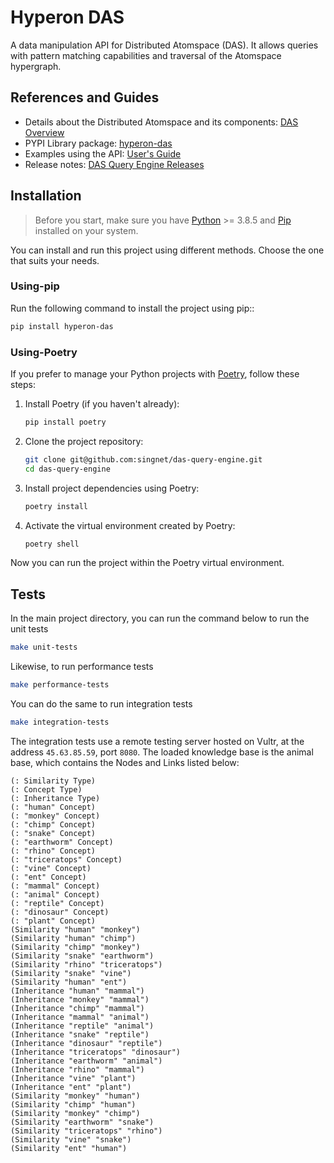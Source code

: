 # Hyperon DAS

A data manipulation API for Distributed Atomspace (DAS). It allows queries with pattern matching capabilities and traversal of the Atomspace hypergraph.

## References and Guides

- Details about the Distributed Atomspace and its components: [DAS Overview](https://singnet.github.io/das/das-overview)
- PYPI Library package: [hyperon-das](https://pypi.org/project/hyperon-das/)
- Examples using the API: [User's Guide](https://singnet.github.io/das/das-users-guide) 
- Release notes: [DAS Query Engine Releases](https://github.com/singnet/das-query-engine/releases)

## Installation

> Before you start, make sure you have [Python](https://www.python.org/) >= 3.8.5 and [Pip](https://pypi.org/project/pip/) installed on your system.

You can install and run this project using different methods. Choose the one that suits your needs.

### Using-pip

Run the following command to install the project using pip:: 

```bash
pip install hyperon-das
```

### Using-Poetry

If you prefer to manage your Python projects with [Poetry](https://python-poetry.org/), follow these steps:

1.    
    Install Poetry (if you haven't already):
    
    ```bash
    pip install poetry
    ``` 
    
2.  Clone the project repository:
    
    ```bash
    git clone git@github.com:singnet/das-query-engine.git
    cd das-query-engine
    ``` 
    
3.  Install project dependencies using Poetry:
    
    ```bash
    poetry install
    ``` 
    
4.  Activate the virtual environment created by Poetry:
    
    ```bash
    poetry shell
    ``` 

Now you can run the project within the Poetry virtual environment.

## Tests

In the main project directory, you can run the command below to run the unit tests

```bash
make unit-tests
```

Likewise, to run performance tests

```bash
make performance-tests
```

You can do the same to run integration tests

```bash
make integration-tests
```

The integration tests use a remote testing server hosted on Vultr, at the address `45.63.85.59`, port `8080`. The loaded knowledge base is the animal base, which contains the Nodes and Links listed below:

```text
(: Similarity Type)
(: Concept Type)
(: Inheritance Type)
(: "human" Concept)
(: "monkey" Concept)
(: "chimp" Concept)
(: "snake" Concept)
(: "earthworm" Concept)
(: "rhino" Concept)
(: "triceratops" Concept)
(: "vine" Concept)
(: "ent" Concept)
(: "mammal" Concept)
(: "animal" Concept)
(: "reptile" Concept)
(: "dinosaur" Concept)
(: "plant" Concept)
(Similarity "human" "monkey")
(Similarity "human" "chimp")
(Similarity "chimp" "monkey")
(Similarity "snake" "earthworm")
(Similarity "rhino" "triceratops")
(Similarity "snake" "vine")
(Similarity "human" "ent")
(Inheritance "human" "mammal")
(Inheritance "monkey" "mammal")
(Inheritance "chimp" "mammal")
(Inheritance "mammal" "animal")
(Inheritance "reptile" "animal")
(Inheritance "snake" "reptile")
(Inheritance "dinosaur" "reptile")
(Inheritance "triceratops" "dinosaur")
(Inheritance "earthworm" "animal")
(Inheritance "rhino" "mammal")
(Inheritance "vine" "plant")
(Inheritance "ent" "plant")
(Similarity "monkey" "human")
(Similarity "chimp" "human")
(Similarity "monkey" "chimp")
(Similarity "earthworm" "snake")
(Similarity "triceratops" "rhino")
(Similarity "vine" "snake")
(Similarity "ent" "human")
```
